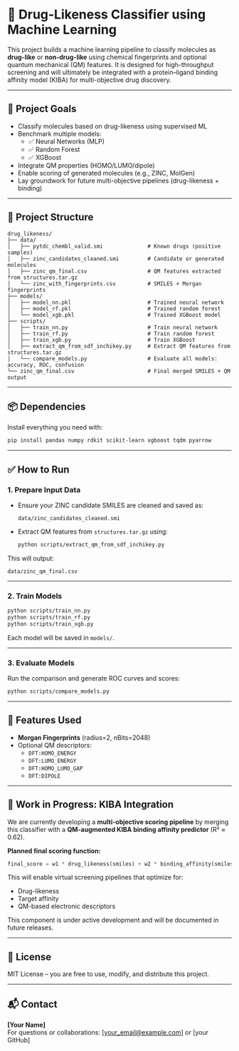 # 🧬 Drug-Likeness Classifier using Machine Learning

This project builds a machine learning pipeline to classify molecules as **drug-like** or **non-drug-like** using chemical fingerprints and optional quantum mechanical (QM) features. It is designed for high-throughput screening and will ultimately be integrated with a protein–ligand binding affinity model (KIBA) for multi-objective drug discovery.

---

## 🚀 Project Goals

- Classify molecules based on drug-likeness using supervised ML
- Benchmark multiple models:
  - ✅ Neural Networks (MLP)
  - ✅ Random Forest
  - ✅ XGBoost
- Integrate QM properties (HOMO/LUMO/dipole)
- Enable scoring of generated molecules (e.g., ZINC, MolGen)
- Lay groundwork for future multi-objective pipelines (drug-likeness + binding)

---

## 🧱 Project Structure

```
drug_likeness/
├── data/
│   ├── pytdc_chembl_valid.smi              # Known drugs (positive samples)
│   ├── zinc_candidates_cleaned.smi         # Candidate or generated molecules
│   ├── zinc_qm_final.csv                   # QM features extracted from structures.tar.gz
│   └── zinc_with_fingerprints.csv          # SMILES + Morgan fingerprints
├── models/
│   ├── model_nn.pkl                        # Trained neural network
│   ├── model_rf.pkl                        # Trained random forest
│   └── model_xgb.pkl                       # Trained XGBoost model
├── scripts/
│   ├── train_nn.py                         # Train neural network
│   ├── train_rf.py                         # Train random forest
│   ├── train_xgb.py                        # Train XGBoost
│   ├── extract_qm_from_sdf_inchikey.py     # Extract QM features from structures.tar.gz
│   └── compare_models.py                   # Evaluate all models: accuracy, ROC, confusion
└── zinc_qm_final.csv                       # Final merged SMILES + QM output
```

---

## 📦 Dependencies

Install everything you need with:

```bash
pip install pandas numpy rdkit scikit-learn xgboost tqdm pyarrow
```

---

## ✅ How to Run

### 1. Prepare Input Data

- Ensure your ZINC candidate SMILES are cleaned and saved as:
  ```
  data/zinc_candidates_cleaned.smi
  ```
- Extract QM features from `structures.tar.gz` using:
  ```bash
  python scripts/extract_qm_from_sdf_inchikey.py
  ```

This will output:
```
data/zinc_qm_final.csv
```

---

### 2. Train Models

```bash
python scripts/train_nn.py
python scripts/train_rf.py
python scripts/train_xgb.py
```

Each model will be saved in `models/`.

---

### 3. Evaluate Models

Run the comparison and generate ROC curves and scores:

```bash
python scripts/compare_models.py
```

---

## 🔬 Features Used

- **Morgan Fingerprints** (radius=2, nBits=2048)
- Optional QM descriptors:
  - `DFT:HOMO_ENERGY`
  - `DFT:LUMO_ENERGY`
  - `DFT:HOMO_LUMO_GAP`
  - `DFT:DIPOLE`

---

## 🧪 Work in Progress: KIBA Integration

We are currently developing a **multi-objective scoring pipeline** by merging this classifier with a **QM-augmented KIBA binding affinity predictor** (R² ≈ 0.62).

**Planned final scoring function:**

```python
final_score = w1 * drug_likeness(smiles) + w2 * binding_affinity(smiles, protein, qm_features)
```

This will enable virtual screening pipelines that optimize for:
- Drug-likeness
- Target affinity
- QM-based electronic descriptors

This component is under active development and will be documented in future releases.

---

## 📄 License

MIT License – you are free to use, modify, and distribute this project.

---

## 📬 Contact

**[Your Name]**  
For questions or collaborations: [your_email@example.com] or [your GitHub]
